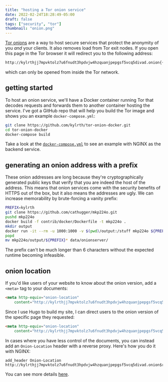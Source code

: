 ```yaml
---
title: "hosting a Tor onion service"
date: 2022-02-24T18:28:49-05:00
draft: false
tags: ["security", "tor"]
thumbnail: "onion.png"
---
```


[Tor onions](https://community.torproject.org/onion-services/overview/) are a way to host secure services that protect the anonymity of you *and* your clients. It also removes load from Tor exit nodes. If you open this page in the Tor browser it will redirect you to the following address:

```txt
http://kylrthjj7mpvktolz7u6fnudt3hpdvjw4hzquanjpepgsf5vcq5divad.onion{{< rel-ref >}}
```

which can only be opened from inside the Tor network.

## getting started

To host an onion service, we'll have a Docker container running Tor that decodes requests and forwards them to another container hosting the service. I've got a GitHub repo that will help you build the Tor image and shows you an example `docker-compose.yml`:

```sh
git clone https://github.com/kylrth/tor-onion-docker.git
cd tor-onion-docker
docker-compose build
```

Take a look at the [`docker-compose.yml`](https://github.com/kylrth/tor-onion-docker/blob/main/docker-compose.yml) to see an example with NGINX as the backend service.

## generating an onion address with a prefix

These onion addresses are long because they're cryptographically generated public keys that verify that you are indeed the host of the address. This means that onion services come with the security benefits of HTTPS out of the box, but it also means the addresses are ugly. We can increase memorability by brute-forcing a vanity prefix:

```sh
PREFIX=kylrth
git clone https://github.com/cathugger/mkp224o.git
pushd mkp224o
docker build -f contrib/docker/Dockerfile -t mkp224o .
mkdir output
docker run -it --rm -u 1000:1000 -v $(pwd)/output:/stuff mkp224o ${PREFIX} -v -n 1 -d /stuff
popd
mv mkp224o/output/${PREFIX}* data/onionserver/
```

The prefix can't be much longer than 6 characters without the expected runtime becoming infeasible.

## onion location

If you'd like users of your website to know about the onion version, add a `<meta>` tag to your documents:

```html
<meta http-equiv="onion-location"
    content="http://kylrthjj7mpvktolz7u6fnudt3hpdvjw4hzquanjpepgsf5vcq5divad.onion" />
```

Since I use Hugo to build my site, I can direct users to the onion version of the specific page they requested:

```html
<meta http-equiv="onion-location"
    content="http://kylrthjj7mpvktolz7u6fnudt3hpdvjw4hzquanjpepgsf5vcq5divad.onion{{ .RelPermalink }}" />
```

In cases where you have less control of the documents, you can instead add an `Onion-Location` header with a reverse proxy. Here's how you do it with NGINX:

```nginx
add_header Onion-Location http://kylrthjj7mpvktolz7u6fnudt3hpdvjw4hzquanjpepgsf5vcq5divad.onion$request_uri;
```

You can see more details [here](https://community.torproject.org/onion-services/advanced/onion-location/).
